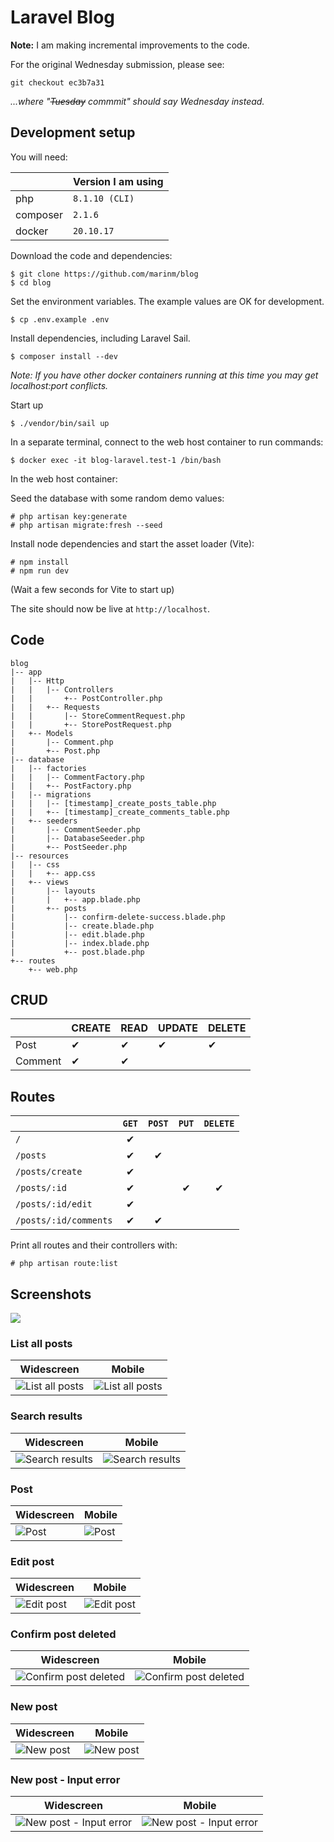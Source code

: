 # Laravel Blog

**Note:** I am making incremental improvements to the code.

For the original Wednesday submission, please see:

```
git checkout ec3b7a31
```

_...where "~~Tuesday~~ commmit" should say Wednesday instead._


## Development setup

You will need:

|          | Version I am using |
|----------|--------------------|
| php      | `8.1.10 (CLI)`     |
| composer | `2.1.6`            |
| docker   | `20.10.17`         |

Download the code and dependencies:

```
$ git clone https://github.com/marinm/blog
$ cd blog
```

Set the environment variables. The example values are OK for development.

```
$ cp .env.example .env
```

Install dependencies, including Laravel Sail.

```
$ composer install --dev
```

_Note: If you have other docker containers running at this time you may get localhost:port conflicts._

Start up

```
$ ./vendor/bin/sail up
```

In a separate terminal, connect to the web host container to run commands:

```
$ docker exec -it blog-laravel.test-1 /bin/bash
```

In the web host container:

Seed the database with some random demo values:

```
# php artisan key:generate
# php artisan migrate:fresh --seed
```

Install node dependencies and start the asset loader (Vite):

```
# npm install
# npm run dev
```

(Wait a few seconds for Vite to start up)

The site should now be live at `http://localhost`.

## Code

```
blog
|-- app
|   |-- Http
|   |   |-- Controllers
|   |       +-- PostController.php
|   |   +-- Requests
|   |       |-- StoreCommentRequest.php
|   |       +-- StorePostRequest.php
|   +-- Models
|       |-- Comment.php
|       +-- Post.php
|-- database
|   |-- factories
|   |   |-- CommentFactory.php
|   |   +-- PostFactory.php
|   |-- migrations
|   |   |-- [timestamp]_create_posts_table.php
|   |   +-- [timestamp]_create_comments_table.php
|   +-- seeders
|       |-- CommentSeeder.php
|       |-- DatabaseSeeder.php
|       +-- PostSeeder.php
|-- resources
|   |-- css
|   |   +-- app.css
|   +-- views
|       |-- layouts
|       |   +-- app.blade.php
|       +-- posts
|           |-- confirm-delete-success.blade.php
|           |-- create.blade.php
|           |-- edit.blade.php
|           |-- index.blade.php
|           +-- post.blade.php
+-- routes
    +-- web.php
```


## CRUD

|         | CREATE | READ | UPDATE | DELETE |
|---------|--------|------|--------|--------|
| Post    |  ✔︎     |  ✔︎   |  ✔︎     |  ✔︎     |
| Comment |  ✔︎     |  ✔︎   |        |        |


## Routes

|                       | `GET`    | `POST`   | `PUT`  | `DELETE` |
|-----------------------|:--------:|:--------:|:------:|:------:|
| `/`                   |  ✔︎       |          |        |        |
| `/posts`              |  ✔︎       |  ✔︎       |        |        |
| `/posts/create`       |  ✔︎       |          |        |        |
| `/posts/:id`          |  ✔︎       |          |  ✔︎     |  ✔︎     |
| `/posts/:id/edit`     |  ✔︎       |          |        |        |
| `/posts/:id/comments` |  ✔︎       |  ✔︎       |        |        |

Print all routes and their controllers with:

```
# php artisan route:list
```

## Screenshots

![](/docs/screenshots/)


### List all posts

| Widescreen| Mobile |
|-|-|
| ![List all posts](/docs/screenshots/widescreen-all-posts.png) | ![List all posts](/docs/screenshots/mobile-all-posts.png) |

### Search results

| Widescreen| Mobile |
|-|-|
| ![Search results](/docs/screenshots/widescreen-search-results.png) | ![Search results](/docs/screenshots/mobile-search-results.png) |


### Post

| Widescreen| Mobile |
|-|-|
| ![Post](/docs/screenshots/widescreen-one-post-page.png) | ![Post](/docs/screenshots/mobile-one-post-page.png) |


### Edit post

| Widescreen| Mobile |
|-|-|
| ![Edit post](/docs/screenshots/widescreen-edit-post.png) | ![Edit post](/docs/screenshots/mobile-edit-post.png) |


### Confirm post deleted

| Widescreen| Mobile |
|-|-|
| ![Confirm post deleted](/docs/screenshots/widescreen-confirm-post-deleted.png) | ![Confirm post deleted](/docs/screenshots/mobile-confirm-post-deleted.png) |


### New post

| Widescreen| Mobile |
|-|-|
| ![New post](/docs/screenshots/widescreen-new-post.png) | ![New post](/docs/screenshots/mobile-new-post.png) |


### New post - Input error

| Widescreen| Mobile |
|-|-|
| ![New post - Input error](/docs/screenshots/widescreen-new-post-input-error.png) | ![New post - Input error](/docs/screenshots/mobile-new-post-input-error.png) |
